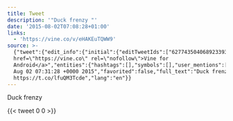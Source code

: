 ```yaml
---
title: Tweet
description: '"Duck frenzy "'
date: '2015-08-02T07:08:28+01:00'
links:
  - 'https://vine.co/v/eHAKEuTQWW9'
source: >-
  {"tweet":{"edit_info":{"initial":{"editTweetIds":["627743504068923393"],"editableUntil":"2015-08-02T08:31:28.937Z","editsRemaining":"5","isEditEligible":true}},"retweeted":false,"source":"<a
  href=\"https://vine.co\" rel=\"nofollow\">Vine for
  Android</a>","entities":{"hashtags":[],"symbols":[],"user_mentions":[],"urls":[{"url":"https://t.co/lfuQM3Tcde","expanded_url":"https://vine.co/v/eHAKEuTQWW9","display_url":"vine.co/v/eHAKEuTQWW9","indices":["12","35"]}]},"display_text_range":["0","35"],"favorite_count":"0","id_str":"627743504068923393","truncated":false,"retweet_count":"0","id":"627743504068923393","possibly_sensitive":false,"created_at":"Sun
  Aug 02 07:31:28 +0000 2015","favorited":false,"full_text":"Duck frenzy
  https://t.co/lfuQM3Tcde","lang":"en"}}
---
```

Duck frenzy 
    
{{< tweet 0 0 >}}
    
